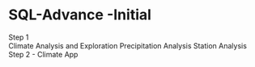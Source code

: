 # SQL-Advance -Initial 
Step 1                                                                                                                                  
Climate Analysis and Exploration                                                                                                Precipitation Analysis                                                                                                              Station Analysis                                                                                                                          Step 2 - Climate App
